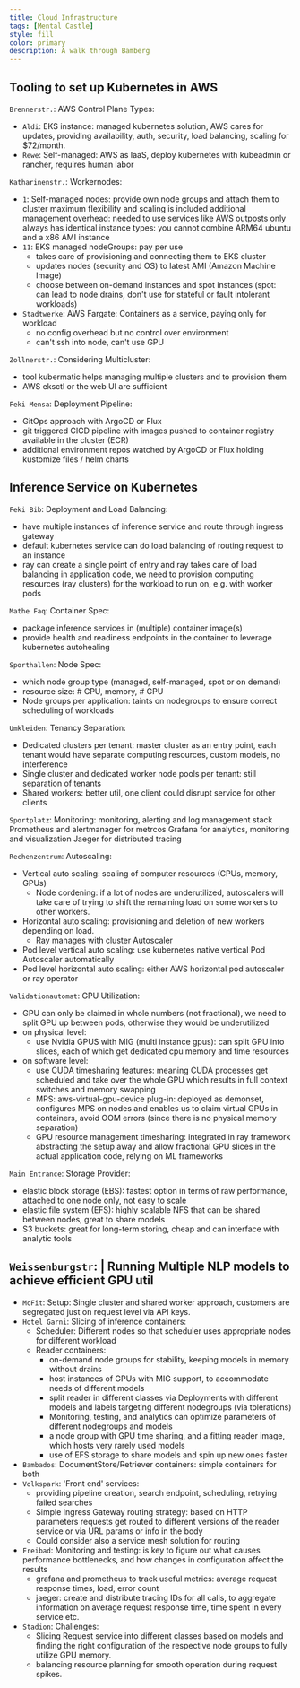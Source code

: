 ```yaml
---
title: Cloud Infrastructure
tags: [Mental Castle]
style: fill
color: primary
description: A walk through Bamberg
---
```


## Tooling to set up Kubernetes in AWS

`Brennerstr.`: AWS Control Plane Types:

- `Aldi`: EKS instance: managed kubernetes solution, AWS cares for updates, providing availability, auth, security, load balancing, scaling for $72/month.
- `Rewe`: Self-managed: AWS as IaaS, deploy kubernetes with kubeadmin or rancher, requires human labor

`Katharinenstr.`: Workernodes: 
- `1`: Self-managed nodes: provide own node groups and attach them to cluster
maximum flexibility and scaling is included
additional management overhead: 
needed to use services like AWS outposts
only always has identical instance types: you cannot combine ARM64 ubuntu and a x86 AMI instance
- `11`: EKS managed nodeGroups: pay per use
  - takes care of provisioning and connecting them to EKS cluster
  - updates nodes (security and OS)  to latest AMI (Amazon Machine Image)
  - choose between on-demand instances and spot instances (spot: can lead to node drains, don't use for stateful or fault intolerant workloads)
- `Stadtwerke`: AWS Fargate: Containers as a service, paying only for workload
    - no config overhead but no control over environment
    - can't ssh into node, can't use GPU

`Zollnerstr.`: Considering Multicluster: 
- tool kubermatic helps managing multiple clusters and to provision them
- AWS eksctl or the web UI are sufficient

`Feki Mensa`: Deployment Pipeline: 
- GitOps approach with ArgoCD or Flux
- git triggered CICD pipeline with images pushed to container registry available in the cluster (ECR)
- additional environment repos watched by ArgoCD or Flux holding kustomize files / helm charts

## Inference Service on Kubernetes

`Feki Bib`: Deployment and Load Balancing:
- have multiple instances of inference service and route through ingress gateway
- default kubernetes service can do load balancing of routing request to an instance
- ray can create a single point of entry and ray takes care of load balancing in application code, we need to provision computing resources (ray clusters) for the workload to run on, e.g. with worker pods

`Mathe Faq`: Container Spec:
- package inference services in (multiple) container image(s)
- provide health and readiness endpoints in the container to leverage kubernetes autohealing

`Sporthallen`: Node Spec:
- which node group type (managed, self-managed, spot or on demand)
- resource size: # CPU, memory, # GPU
- Node groups per application: taints on nodegroups to ensure correct scheduling of workloads

`Umkleiden`: Tenancy Separation: 
- Dedicated clusters per tenant: master cluster as an entry point, each tenant would have separate computing resources, custom models, no interference
- Single cluster and dedicated worker node pools per tenant: still separation of tenants
- Shared workers: better util, one client could disrupt service for other clients

`Sportplatz`: Monitoring: monitoring, alerting and log management stack
Prometheus and alertmanager for metrcos
Grafana for analytics, monitoring and visualization
Jaeger for distributed tracing

`Rechenzentrum`: Autoscaling: 
- Vertical auto scaling: scaling of computer resources (CPUs, memory, GPUs)
  - Node cordening: if a lot of nodes are underutilized, autoscalers will take care of trying to shift the remaining load on some workers to other workers.
- Horizontal auto scaling: provisioning and deletion of new workers depending on load.
  - Ray manages with cluster Autoscaler
- Pod level vertical auto scaling: use kubernetes native vertical Pod Autoscaler automatically
- Pod level horizontal auto scaling: either AWS horizontal pod autoscaler or ray operator

`Validationautomat`: GPU Utilization: 
- GPU can only be claimed in whole numbers (not fractional), we need to split GPU up between pods, otherwise they would be underutilized
- on physical level: 
  - use Nvidia GPUS with MIG (multi instance gpus): can split GPU into slices, each of which get dedicated cpu memory and time resources
- on software level:
    - use CUDA timesharing features: meaning CUDA processes get scheduled and take over the whole GPU which results in full context switches and memory swapping
    - MPS: aws-virtual-gpu-device plug-in: deployed as demonset, configures MPS on nodes and enables us to claim virtual GPUs in containers, avoid OOM errors (since there is no physical memory separation)
    - GPU resource management timesharing: integrated in ray framework abstracting the setup away and allow fractional GPU slices in the actual application code, relying on ML frameworks

`Main Entrance`: Storage Provider: 
- elastic block storage (EBS): fastest option in terms of raw performance, attached to one node only, not easy to scale
- elastic file system (EFS): highly scalable NFS that can be shared between nodes, great to share models 
- S3 buckets: great for long-term storing, cheap and can interface with analytic tools

## `Weissenburgstr`: | Running Multiple NLP models to achieve efficient GPU util

- `McFit`: Setup: Single cluster and shared worker approach, customers are segregated just on request level via API keys.
- `Hotel Garni`: Slicing of inference containers: 
  - Scheduler: Different nodes so that scheduler uses appropriate nodes for different workload  
  - Reader containers:
    - on-demand node groups for stability, keeping models in memory without drains
    - host instances of GPUs with MIG support, to accommodate needs of different models
    - split reader in different classes via Deployments with different models and labels targeting different nodegroups (via tolerations)
    - Monitoring, testing, and analytics can optimize parameters of different nodegroups and models
    - a node group with GPU time sharing, and a fitting reader image, which hosts very rarely used models
    - use of EFS storage to share models and spin up new ones faster
- `Bambados`: DocumentStore/Retriever containers: simple containers for both
- `Volkspark`: 'Front end' services: 
  - providing pipeline creation, search endpoint, scheduling, retrying failed searches
  - Simple Ingress Gateway routing strategy: based on HTTP parameters requests get routed to different versions of the reader service or via URL params or info in the body
  - Could consider also a service mesh solution for routing
- `Freibad`: Monitoring and testing: is key to figure out what causes performance bottlenecks, and how changes in configuration affect the results
  - grafana and prometheus to track useful metrics: average request response times, load, error count
  - jaeger: create and distribute tracing IDs for all calls, to aggregate information on average request response time, time spent in every service etc.
- `Stadion`: Challenges:
    - Slicing Request service into different classes based on models and finding the right configuration of the respective node groups to fully utilize GPU memory.
    - balancing resource planning for smooth operation during request spikes.